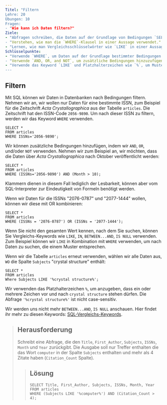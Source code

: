 ```yaml
---
Titel: "Filtern
Lehre: 20
Übungen: 10
Fragen:
- "Wie kann ich Daten filtern?"
Ziele:
- "Abfragen schreiben, die Daten auf der Grundlage von Bedingungen `SELECT`, wie z.B. `AND`, `OR` und `NOT`.
- "Verstehen, wie man die `WHERE`-Klausel in einer Aussage verwendet."
- "Lernen, wie man Vergleichsschlüsselwörter wie `LIKE` in einer Aussage verwendet."
Schlüsselpunkte:
- "Verwende `WHERE`, um Daten auf der Grundlage bestimmter Bedingungen zu filtern und abzurufen.
- "Verwende `AND, OR, and NOT`, um zusätzliche Bedingungen hinzuzufügen.
- "Verwende das Keyword `LIKE` und Platzhalterzeichen wie `%`, um Muster abzugleichen.
---
```


## Filtern

Mit SQL können wir Daten in Datenbanken nach Bedingungen filtern. Nehmen wir an, wir wollen nur Daten für eine bestimmte ISSN, zum Beispiel für die Zeitschrift _Acta Crystallographica_ aus der Tabelle `articles`. Die Zeitschrift hat den ISSN-Code `2056-9890`.  Um nach dieser ISSN zu filtern, werden wir das Keyword `WHERE` verwenden.

~~~
SELECT *
FROM articles
WHERE ISSNs='2056-9890';
~~~

Wir können zusätzliche Bedingungen hinzufügen, indem wir `AND`, `OR`, und/oder `NOT` verwenden. Nehmen wir zum Beispiel an, wir möchten, dass die Daten über _Acta Crystallographica_ nach Oktober veröffentlicht werden:

~~~
SELECT *
FROM articles
WHERE (ISSNs='2056-9890') AND (Month > 10);
~~~

Klammern dienen in diesem Fall lediglich der Lesbarkeit, können aber vom SQL-Interpreter zur Eindeutigkeit von Formeln benötigt werden.

Wenn wir Daten für die ISSNs "2076-0787" und "2077-1444" wollen, können wir diese mit OR kombinieren:

~~~
SELECT *
FROM articles
WHERE (ISSNs = '2076-0787') OR (ISSNs = '2077-1444');
~~~

Wenn Sie nicht den gesamten Wert kennen, nach dem Sie suchen, können Sie Vergleichs-Keywords wie `LIKE`, `IN`, `BETWEEN...AND`, `IS NULL` verwenden. Zum Beispiel können wir `LIKE` in Kombination mit `WHERE` verwenden, um nach Daten zu suchen, die einem Muster entsprechen.

Wenn wir die Tabelle `articles` erneut verwenden, wählen wir alle Daten aus, `WO` die Spalte `Subjects` "crystal structure" enthält:

~~~
SELECT *
FROM articles
Where Subjects LIKE '%crystal structure%';
~~~

Wir verwenden das Platzhalterzeichen `%`, um anzugeben, dass ein oder mehrere Zeichen vor und nach `crystal structure` stehen dürfen.
Die Abfrage `'%crystal structure%'` ist nicht case-sensitiv.

Wir werden uns nicht mehr `BETWEEN...AND`, `IS NULL` anschauen. Hier findet ihr mehr zu diesen Keywords: [SQL-Vergleichs-Keywords](https://beginner-sql-tutorial.com/sql-like-in-operators.htm).


> ## Herausforderung
> Schreibt eine Abfrage, die den `Title`, `First_Author`, `Subjects`, `ISSNs`, `Month` und `Year` zurückgibt.
> Die Ausgabe soll nur Treffer enthalten die das Wort `computer` in der Spalte `Subjects` enthalten und mehr als 4 Zitate haben (`Citation_Count` Spalte).
>
> > ## Lösung
> > ~~~
> > SELECT Title, First_Author, Subjects, ISSNs, Month, Year
> > FROM articles
> > WHERE (Subjects LIKE '%computer%') AND (Citation_Count > 4);
> > ~~~
